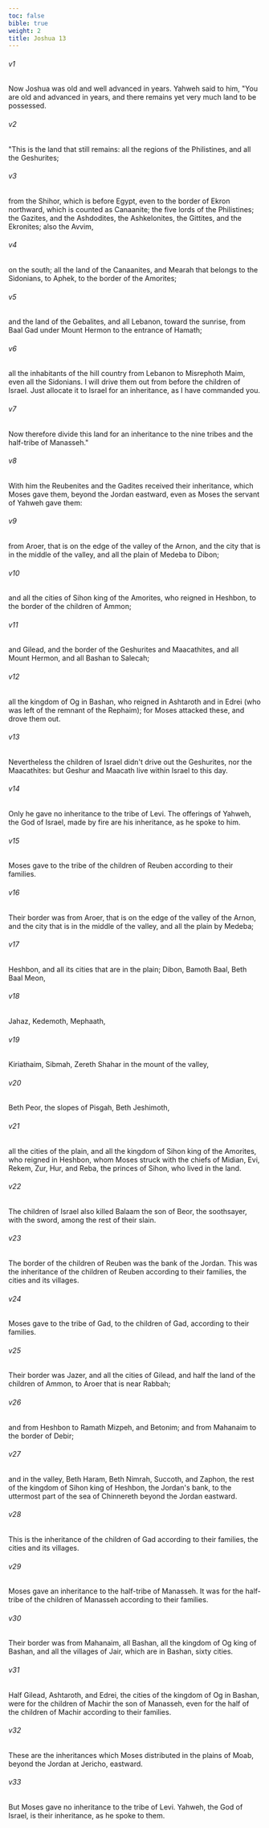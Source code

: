 ```yaml
---
toc: false
bible: true
weight: 2
title: Joshua 13
---
```



###### v1 
Now Joshua was old and well advanced in years. Yahweh said to him, "You are old and advanced in years, and there remains yet very much land to be possessed. 

###### v2 
"This is the land that still remains: all the regions of the Philistines, and all the Geshurites; 

###### v3 
from the Shihor, which is before Egypt, even to the border of Ekron northward, which is counted as Canaanite; the five lords of the Philistines; the Gazites, and the Ashdodites, the Ashkelonites, the Gittites, and the Ekronites; also the Avvim, 

###### v4 
on the south; all the land of the Canaanites, and Mearah that belongs to the Sidonians, to Aphek, to the border of the Amorites; 

###### v5 
and the land of the Gebalites, and all Lebanon, toward the sunrise, from Baal Gad under Mount Hermon to the entrance of Hamath; 

###### v6 
all the inhabitants of the hill country from Lebanon to Misrephoth Maim, even all the Sidonians. I will drive them out from before the children of Israel. Just allocate it to Israel for an inheritance, as I have commanded you. 

###### v7 
Now therefore divide this land for an inheritance to the nine tribes and the half-tribe of Manasseh." 

###### v8 
With him the Reubenites and the Gadites received their inheritance, which Moses gave them, beyond the Jordan eastward, even as Moses the servant of Yahweh gave them: 

###### v9 
from Aroer, that is on the edge of the valley of the Arnon, and the city that is in the middle of the valley, and all the plain of Medeba to Dibon; 

###### v10 
and all the cities of Sihon king of the Amorites, who reigned in Heshbon, to the border of the children of Ammon; 

###### v11 
and Gilead, and the border of the Geshurites and Maacathites, and all Mount Hermon, and all Bashan to Salecah; 

###### v12 
all the kingdom of Og in Bashan, who reigned in Ashtaroth and in Edrei (who was left of the remnant of the Rephaim); for Moses attacked these, and drove them out. 

###### v13 
Nevertheless the children of Israel didn't drive out the Geshurites, nor the Maacathites: but Geshur and Maacath live within Israel to this day. 

###### v14 
Only he gave no inheritance to the tribe of Levi. The offerings of Yahweh, the God of Israel, made by fire are his inheritance, as he spoke to him. 

###### v15 
Moses gave to the tribe of the children of Reuben according to their families. 

###### v16 
Their border was from Aroer, that is on the edge of the valley of the Arnon, and the city that is in the middle of the valley, and all the plain by Medeba; 

###### v17 
Heshbon, and all its cities that are in the plain; Dibon, Bamoth Baal, Beth Baal Meon, 

###### v18 
Jahaz, Kedemoth, Mephaath, 

###### v19 
Kiriathaim, Sibmah, Zereth Shahar in the mount of the valley, 

###### v20 
Beth Peor, the slopes of Pisgah, Beth Jeshimoth, 

###### v21 
all the cities of the plain, and all the kingdom of Sihon king of the Amorites, who reigned in Heshbon, whom Moses struck with the chiefs of Midian, Evi, Rekem, Zur, Hur, and Reba, the princes of Sihon, who lived in the land. 

###### v22 
The children of Israel also killed Balaam the son of Beor, the soothsayer, with the sword, among the rest of their slain. 

###### v23 
The border of the children of Reuben was the bank of the Jordan. This was the inheritance of the children of Reuben according to their families, the cities and its villages. 

###### v24 
Moses gave to the tribe of Gad, to the children of Gad, according to their families. 

###### v25 
Their border was Jazer, and all the cities of Gilead, and half the land of the children of Ammon, to Aroer that is near Rabbah; 

###### v26 
and from Heshbon to Ramath Mizpeh, and Betonim; and from Mahanaim to the border of Debir; 

###### v27 
and in the valley, Beth Haram, Beth Nimrah, Succoth, and Zaphon, the rest of the kingdom of Sihon king of Heshbon, the Jordan's bank, to the uttermost part of the sea of Chinnereth beyond the Jordan eastward. 

###### v28 
This is the inheritance of the children of Gad according to their families, the cities and its villages. 

###### v29 
Moses gave an inheritance to the half-tribe of Manasseh. It was for the half-tribe of the children of Manasseh according to their families. 

###### v30 
Their border was from Mahanaim, all Bashan, all the kingdom of Og king of Bashan, and all the villages of Jair, which are in Bashan, sixty cities. 

###### v31 
Half Gilead, Ashtaroth, and Edrei, the cities of the kingdom of Og in Bashan, were for the children of Machir the son of Manasseh, even for the half of the children of Machir according to their families. 

###### v32 
These are the inheritances which Moses distributed in the plains of Moab, beyond the Jordan at Jericho, eastward. 

###### v33 
But Moses gave no inheritance to the tribe of Levi. Yahweh, the God of Israel, is their inheritance, as he spoke to them.
